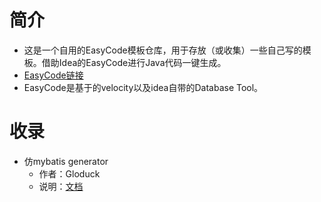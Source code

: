 # 简介
+ 这是一个自用的EasyCode模板仓库，用于存放（或收集）一些自己写的模板。借助Idea的EasyCode进行Java代码一键生成。
+ [EasyCode链接](https://github.com/makejavas/EasyCode)
+ EasyCode是基于的velocity以及idea自带的Database Tool。
# 收录
+ 仿mybatis generator
  + 作者：Gloduck
  + 说明：[文档](https://github.com/Gloduck/EasyCodeTemplate/blob/main/%E4%BB%BFmybatis%20generator/%E8%AF%B4%E6%98%8E.md)
